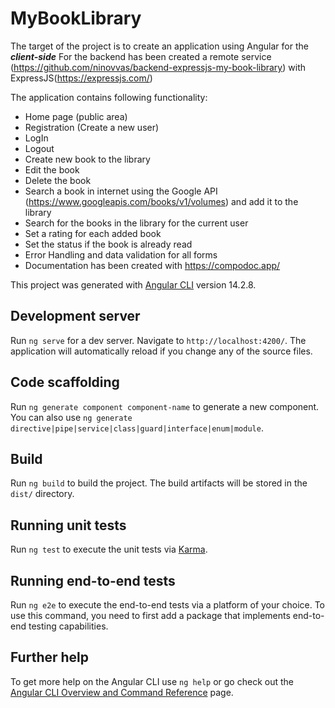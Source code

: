 
# MyBookLibrary

The target of the project is to create an application using Angular for the ***client-side***
For the backend has been created a remote service (https://github.com/ninovvas/backend-expressjs-my-book-library) with ExpressJS(https://expressjs.com/)

The application contains following functionality:
- Home page (public area)
- Registration (Create a new user)
- LogIn
- Logout
- Create new book to the library
- Edit the book
- Delete the book
- Search a book in internet using the Google API (https://www.googleapis.com/books/v1/volumes) and add it to the library
- Search for the books in the library for the current user
- Set a rating for each added book
- Set the status if the book is already read
- Error Handling and data validation for all forms
- Documentation has been created with https://compodoc.app/

This project was generated with [Angular CLI](https://github.com/angular/angular-cli) version 14.2.8.

## Development server

Run `ng serve` for a dev server. Navigate to `http://localhost:4200/`. The application will automatically reload if you change any of the source files.

## Code scaffolding

Run `ng generate component component-name` to generate a new component. You can also use `ng generate directive|pipe|service|class|guard|interface|enum|module`.

## Build

Run `ng build` to build the project. The build artifacts will be stored in the `dist/` directory.

## Running unit tests

Run `ng test` to execute the unit tests via [Karma](https://karma-runner.github.io).

## Running end-to-end tests

Run `ng e2e` to execute the end-to-end tests via a platform of your choice. To use this command, you need to first add a package that implements end-to-end testing capabilities.

## Further help

To get more help on the Angular CLI use `ng help` or go check out the [Angular CLI Overview and Command Reference](https://angular.io/cli) page.
